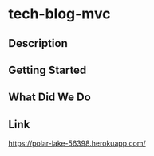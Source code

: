 # tech-blog-mvc

## Description

## Getting Started

## What Did We Do

## Link

https://polar-lake-56398.herokuapp.com/